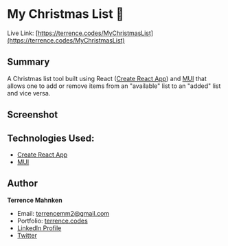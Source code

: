 # My Christmas List 🎄

Live Link: [https://terrence.codes/MyChristmasList](https://terrence.codes/MyChristmasList)

## Summary

A Christmas list tool built using React ([Create React App](https://create-react-app.dev/)) and [MUI](https://mui.com/) that allows one to add or remove items from an "available" list to an "added" list and vice versa.

## Screenshot

## Technologies Used:

- [Create React App](https://create-react-app.dev/)
- [MUI](https://mui.com/)

## Author

**Terrence Mahnken**

- Email: [terrencemm2@gmail.com](mailto:terrencemm2@gmail.com)
- Portfolio: [terrence.codes](https://terrence.codes)
- [LinkedIn Profile](https://www.linkedin.com/in/terrencemahnken/)
- [Twitter](https://twitter.com/TerrenceMahnken)

